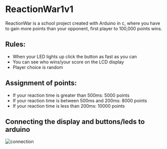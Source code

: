 # ReactionWar1v1
ReactionWar is a school project created with Arduino in c, where you have to gain more points than your opponent, first player to 100,000 points wins.

## Rules: 
  * When your LED lights up click the button as fast as you can
  * You can see who wins/your score on the LCD display
  * Player choice is random
## Assignment of points:
  * If your reaction time is greater than 500ms: 5000 points
  * If your reaction time is between 500ms and 200ms: 8000 points
  * If your reaction time is less than 200ms: 10000 points
## Connecting the display and buttons/leds to arduino
![connection](images/connection.png)
